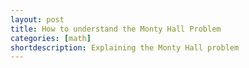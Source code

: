 ```yaml
---
layout: post
title: How to understand the Monty Hall Problem
categories: [math]
shortdescription: Explaining the Monty Hall problem
---
```


